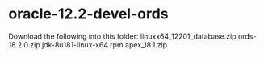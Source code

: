 # oracle-12.2-devel-ords

Download the following into this folder:
linuxx64_12201_database.zip
ords-18.2.0.zip
jdk-8u181-linux-x64.rpm
apex_18.1.zip